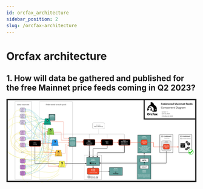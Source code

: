 ```yaml
---
id: orcfax_architecture
sidebar_position: 2
slug: /orcfax-architecture
---
```


# Orcfax architecture

## 1. How will data be gathered and published for the free Mainnet price feeds coming in Q2 2023?

![Orcfax federated architecture](/img/OrcfaxFederatedMainnetFeeds-ComponentDiagram-v1.jpg)